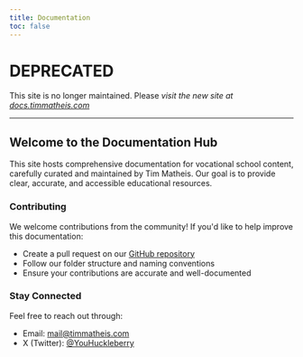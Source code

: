```yaml
---
title: Documentation
toc: false
---
```


# DEPRECATED

This site is no longer maintained. Please *visit the new site at [docs.timmatheis.com](https://docs.timmatheis.com)*

---

## Welcome to the Documentation Hub

This site hosts comprehensive documentation for vocational school content, carefully curated and maintained by Tim Matheis. Our goal is to provide clear, accurate, and accessible educational resources.

### Contributing

We welcome contributions from the community! If you'd like to help improve this documentation:

- Create a pull request on our [GitHub repository](https://github.com/HuckleberryLovesYou/bs)
- Follow our folder structure and naming conventions
- Ensure your contributions are accurate and well-documented

### Stay Connected

Feel free to reach out through:
- Email: [mail@timmatheis.com](mailto:mail@timmatheis.com)
- X (Twitter): [@YouHuckleberry](https://x.com/YouHuckleberry)
